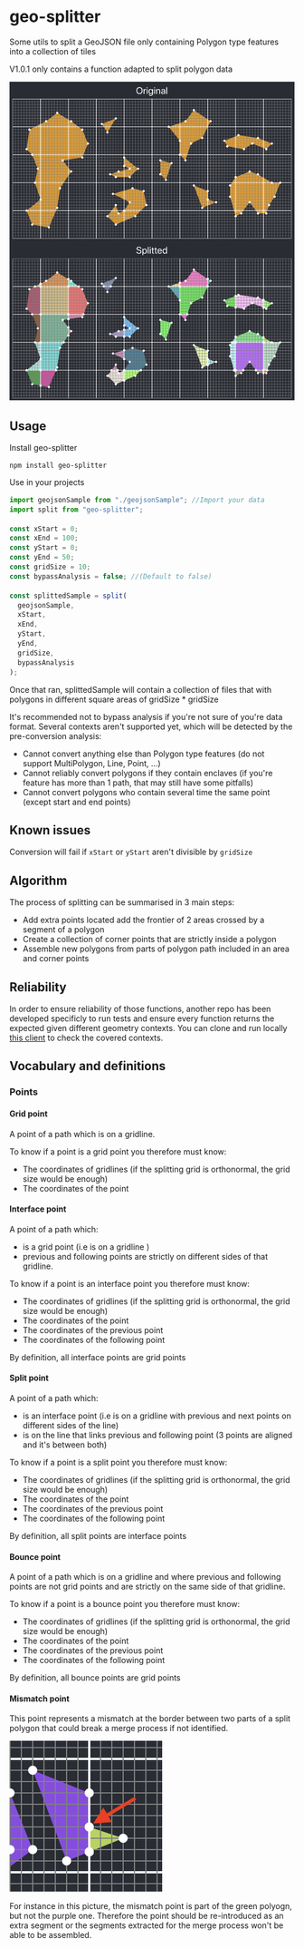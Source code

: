 # geo-splitter

Some utils to split a GeoJSON file only containing Polygon type features into a collection of tiles

V1.0.1 only contains a function adapted to split polygon data

![Example](./docPictures/Example.png)

## Usage

Install geo-splitter

```
npm install geo-splitter
```

Use in your projects

```javascript
import geojsonSample from "./geojsonSample"; //Import your data
import split from "geo-splitter";

const xStart = 0;
const xEnd = 100;
const yStart = 0;
const yEnd = 50;
const gridSize = 10;
const bypassAnalysis = false; //(Default to false)

const splittedSample = split(
  geojsonSample,
  xStart,
  xEnd,
  yStart,
  yEnd,
  gridSize,
  bypassAnalysis
);
```

Once that ran, splittedSample will contain a collection of files that with polygons in different square areas of gridSize \* gridSize

It's recommended not to bypass analysis if you're not sure of you're data format.
Several contexts aren't supported yet, which will be detected by the pre-conversion analysis:

- Cannot convert anything else than Polygon type features (do not support MultiPolygon, Line, Point, ...)
- Cannot reliably convert polygons if they contain enclaves (if you're feature has more than 1 path, that may still have some pitfalls)
- Cannot convert polygons who contain several time the same point (except start and end points)

## Known issues

Conversion will fail if `xStart` or `yStart` aren't divisible by `gridSize`

## Algorithm

The process of splitting can be summarised in 3 main steps:

- Add extra points located add the frontier of 2 areas crossed by a segment of a polygon
- Create a collection of corner points that are strictly inside a polygon
- Assemble new polygons from parts of polygon path included in an area and corner points

## Reliability

In order to ensure reliability of those functions, another repo has been developed specificly to run tests and ensure every function returns the expected given different geometry contexts. You can clone and run locally [this client](https://github.com/BuckyDev/geo-splitter-test) to check the covered contexts.

## Vocabulary and definitions

### Points

#### Grid point

A point of a path which is on a gridline.

To know if a point is a grid point you therefore must know:

- The coordinates of gridlines (if the splitting grid is orthonormal, the grid size would be enough)
- The coordinates of the point

#### Interface point

A point of a path which:

- is a grid point (i.e is on a gridline )
- previous and following points are strictly on different sides of that gridline.

To know if a point is an interface point you therefore must know:

- The coordinates of gridlines (if the splitting grid is orthonormal, the grid size would be enough)
- The coordinates of the point
- The coordinates of the previous point
- The coordinates of the following point

By definition, all interface points are grid points

#### Split point

A point of a path which:

- is an interface point (i.e is on a gridline with previous and next points on different sides of the line)
- is on the line that links previous and following point (3 points are aligned and it's between both)

To know if a point is a split point you therefore must know:

- The coordinates of gridlines (if the splitting grid is orthonormal, the grid size would be enough)
- The coordinates of the point
- The coordinates of the previous point
- The coordinates of the following point

By definition, all split points are interface points

#### Bounce point

A point of a path which is on a gridline and where previous and following points are not grid points and are strictly on the same side of that gridline.

To know if a point is a bounce point you therefore must know:

- The coordinates of gridlines (if the splitting grid is orthonormal, the grid size would be enough)
- The coordinates of the point
- The coordinates of the previous point
- The coordinates of the following point

By definition, all bounce points are grid points

#### Mismatch point

This point represents a mismatch at the border between two parts of a split polygon that could break a merge process if not identified.

![Example](./docPictures/mismatchPointExample.png)

For instance in this picture, the mismatch point is part of the green polyogn, but not the purple one. Therefore the point should be re-introduced as an extra segment or the segments extracted for the merge process won't be able to be assembled.
